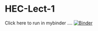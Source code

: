 # HEC-Lect-1
Click here to run in mybinder .... 
[![Binder](https://mybinder.org/badge_logo.svg)](https://mybinder.org/v2/gh/Keegantom20/HEC-Lect-1/HEAD)
